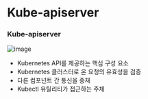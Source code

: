 # Kube-apiserver

### Kube-apiserver

![image](https://github.com/pokabook/TIL/assets/103029701/7580d9b0-f30a-41e5-90c2-81d3a0aabd1e)

- Kubernetes API를 제공하는 핵심 구성 요소
- Kubernetes 클러스터로 온 요청의 유효성을 검증
- 다른 컴포넌트 간 통신을 중재
- Kubectl 유틸리티가 접근하는 주체